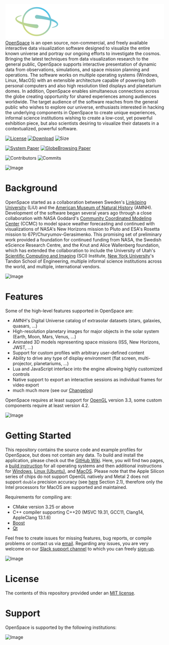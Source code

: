 ![OpenSpace Logo](/data/openspace-horiz-logo-crop.png)
[OpenSpace](http://openspaceproject.com) is an open source, non-commercial, and freely available interactive data visualization software designed to visualize the entire known universe and portray our ongoing efforts to investigate the cosmos.  Bringing the latest techniques from data visualization research to the general public, OpenSpace supports interactive presentation of dynamic data from observations, simulations, and space mission planning and operations.  The software works on multiple operating systems (Windows, Linux, MacOS) with an extensible architecture capable of powering both personal computers and also high resolution tiled displays and planetarium domes.  In addition, OpenSpace enables simultaneous connections across the globe creating opportunity for shared experiences among audiences worldwide.  The target audience of the software reaches from the general public who wishes to explore our universe, enthusiasts interested in hacking the underlying components in OpenSpace to create unique experiences, informal science institutions wishing to create a low-cost, yet powerful exhibition piece, but also scientists desiring to visualize their datasets in a contextualized, powerful software.

[![License](https://img.shields.io/badge/License-MIT-purple.svg?style=flat-square)](LICENSE)
[![Download](https://img.shields.io/github/v/tag/OpenSpace/OpenSpace?label=Version&color=maroon&style=flat-square)](https://www.openspaceproject.com/installation)
![Size](https://img.shields.io/github/repo-size/OpenSpace/OpenSpace?style=flat-square&color=red)

[![System Paper](https://img.shields.io/badge/System%20Paper-10.1109%2FTVCG.2019.2934259-blue?style=flat-square)](https://doi.org/10.1109/TVCG.2019.2934259)
[![GlobeBrowsing Paper](https://img.shields.io/badge/GlobeBrowsing%20Paper-https%3A%2F%2Fdoi.org%2F10.1109%2FTVCG.2017.2743958-blue?style=flat-square)](https://doi.org/10.1109/TVCG.2017.2743958)

![Contributors](https://img.shields.io/github/contributors/OpenSpace/OpenSpace?style=flat-square)
![Commits](https://img.shields.io/github/commit-activity/m/OpenSpace/OpenSpace?color=green&style=flat-square)

![Image](https://docs.openspaceproject.com/en/latest/_static/images/collection.jpg)

# Background
OpenSpace started as a collaboration between Sweden's [Linköping University](https://immvis.github.io) (LiU) and the [American Museum of Natural History](https://www.amnh.org) (AMNH).  Development of the software began several years ago through a close collaboration with NASA Goddard's [Community Coordinated Modeling Center](https://ccmc.gsfc.nasa.gov) (CCMC) to model space weather forecasting and continued with visualizations of NASA's New Horizons mission to Pluto and ESA's Rosetta mission to 67P/Churyumov-Gerasimenko.  This promising set of preliminary work provided a foundation for continued funding from NASA, the Swedish eScience Research Centre, and the Knut and Alice Wallenberg foundation, which has extended the collaboration to include the University of Utah's [Scientific Computing and Imaging](https://www.sci.utah.edu) (SCI) Institute, [New York University](https://www.nyu.edu)'s Tandon School of Engineering, multiple informal science institutions across the world, and multiple, international vendors.

![Image](https://docs.openspaceproject.com/en/latest/_static/images/presentation.jpg)

# Features
Some of the high-level features supported in OpenSpace are:
 - AMNH's Digital Universe catalog of extrasolar datasets (stars, galaxies, quasars, ...)
 - High-resolution planetary images for major objects in the solar system (Earth, Moon, Mars, Venus, ...)
 - Animated 3D models representing space missions (ISS, New Horizons, JWST, ...)
 - Support for custom profiles with arbitrary user-defined content
 - Ability to drive any type of display environment (flat screen, multi-projector, planetariums, ...)
 - Lua and JavaScript interface into the engine allowing highly customized controls
 - Native support to export an interactive sessions as individual frames for video export
 - much much more (see our [Changelog](http://wiki.openspaceproject.com/docs/general/releases))

OpenSpace requires at least support for [OpenGL](https://www.opengl.org/) version 3.3, some custom components require at least version 4.2.

![Image](https://docs.openspaceproject.com/en/latest/_static/images/display-systems.jpg)

# Getting Started
This repository contains the source code and example profiles for OpenSpace, but does not contain any data.  To build and install the application, please check out the [GitHub Wiki](https://github.com/OpenSpace/OpenSpace/wiki).  Here, you will find two pages, a [build instruction](https://github.com/OpenSpace/OpenSpace/wiki/Compiling) for all operating systems and then additional instructions for [Windows](https://github.com/OpenSpace/OpenSpace/wiki/Compiling-Windows), [Linux (Ubuntu)](https://github.com/OpenSpace/OpenSpace/wiki/Compiling-Ubuntu), and [MacOS](https://github.com/OpenSpace/OpenSpace/wiki/Compiling-MacOS). Please note that the Apple Silicon series of chips do not support OpenGL natively and Metal 2 does not support `double` precision accuracy (see [here](https://developer.apple.com/metal/Metal-Shading-Language-Specification.pdf) Section 2.1), therefore only the Intel processors for MacOS are supported and maintained.

Requirements for compiling are:
 - CMake version 3.25 or above
 - C++ compiler supporting C++20 (MSVC 19.31, GCC11, Clang14, AppleClang 13.1.6)
 - [Boost](http://www.boost.org/)
 - [Qt](http://www.qt.io/download)

Feel free to create issues for missing features, bug reports, or compile problems or contact us via [email](mailto:openspace@amnh.org?subject=OpenSpace:).  Regarding any issues, you are very welcome on our [Slack support channel](https://openspacesupport.slack.com) to which you can freely [sign-up](https://join.slack.com/t/openspacesupport/shared_invite/zt-37niq6y9-T0JaCIk4UoFLI4VF5U9Vsw).

![Image](https://docs.openspaceproject.com/en/latest/_static/images/himalaya-nkpg-dome.jpg)

# License
The contents of this repository provided under an [MIT license](https://github.com/OpenSpace/OpenSpace/blob/master/LICENSE.md).

# Support
OpenSpace is supported by the following institutions:

![Image](https://docs.openspaceproject.com/en/latest/_static/logos/sponsors.png)
